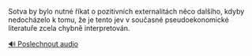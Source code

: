 
Sotva by bylo nutné říkat o pozitivních externalitách něco dalšího, kdyby nedocházelo k tomu, že je tento jev v současné pseudoekonomické literatuře zcela chybně interpretován.

[🔊 Poslechnout audio](/data/7-paragraphs/audio/chapter_128/para_007-Sotva-by-bylo-nutn-kat-o-pozitivnch-externalit.mp3)
